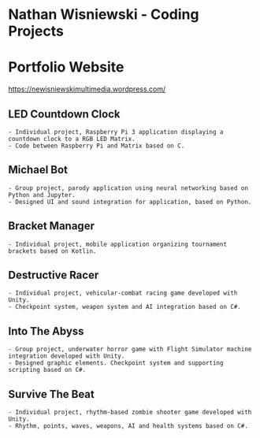 # Nathan Wisniewski - Coding Projects

# Portfolio Website
https://newisniewskimultimedia.wordpress.com/

## LED Countdown Clock
	- Individual project, Raspberry Pi 3 application displaying a countdown clock to a RGB LED Matrix.
	- Code between Raspberry Pi and Matrix based on C.
## Michael Bot
	- Group project, parody application using neural networking based on Python and Jupyter.
	- Designed UI and sound integration for application, based on Python.
## Bracket Manager
	- Individual project, mobile application organizing tournament brackets based on Kotlin.
## Destructive Racer
	- Individual project, vehicular-combat racing game developed with Unity.
	- Checkpoint system, weapon system and AI integration based on C#.
## Into The Abyss
	- Group project, underwater horror game with Flight Simulator machine integration developed with Unity.
	- Designed graphic elements. Checkpoint system and supporting scripting based on C#.
## Survive The Beat
	- Individual project, rhythm-based zombie shooter game developed with Unity.
	- Rhythm, points, waves, weapons, AI and health systems based on C#.

